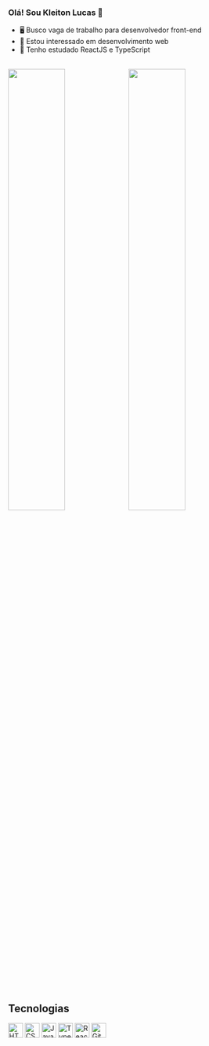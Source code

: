  ### Olá! Sou Kleiton Lucas 👋

- 🖥️ Busco vaga de trabalho para desenvolvedor front-end
- 👀 Estou interessado em desenvolvimento web
- 🌱 Tenho estudado ReactJS e TypeScript

<br />
<div>
  <img width="48%" src="https://github-readme-stats.vercel.app/api?username=kleitonlucas&show_icons=true&theme=tokyonight&include_all_commits=true&count_private=true" />
  <img width="48%" src="https://github-readme-stats.vercel.app/api/top-langs/?username=kleitonlucas&layout=compact&langs_count=7&theme=tokyonight" />
</div>
<h2>Tecnologias</h2>
<div style="display: inline_block">
  <img align="center" alt="HTML" height="30" src="https://cdn.jsdelivr.net/gh/devicons/devicon/icons/html5/html5-plain-wordmark.svg"/>
  <img align="center" alt="CSS" height="30" src="https://cdn.jsdelivr.net/gh/devicons/devicon/icons/css3/css3-plain-wordmark.svg" />
  <img align="center" alt="Javascript" height="30" src="https://cdn.jsdelivr.net/gh/devicons/devicon/icons/javascript/javascript-plain.svg" />
  <img align="center" alt="Typescript" height="30" src="https://cdn.jsdelivr.net/gh/devicons/devicon/icons/typescript/typescript-plain.svg" />
  <img align="center" alt="React" height="30" src="https://cdn.jsdelivr.net/gh/devicons/devicon/icons/react/react-original-wordmark.svg" />
  <img align="center" alt="Git" height="30" src="https://cdn.jsdelivr.net/gh/devicons/devicon/icons/git/git-original.svg" />
</div>
